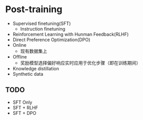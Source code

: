# Post-training

* Supervised finetuning(SFT)
    - Instruction finetuning
* Reinforcement Learning with Hunman Feedback(RLHF)
* Direct Preference Optimization(DPO)
* Online
    - 现有数据集上
* Offline
    - 奖励模型选择偏好响应实时应用于优化步骤（即在训练期间）
* Knowledge distillation
* Synthetic data


## TODO

* SFT Only
* SFT + RLHF
* SFT + DPO
